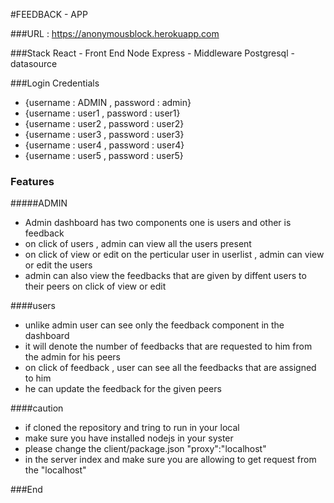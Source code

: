 #FEEDBACK - APP

###URL  :  https://anonymousblock.herokuapp.com

###Stack
React - Front End
Node Express - Middleware
Postgresql - datasource

###Login Credentials 
- {username : ADMIN , password : admin}
- {username : user1 , password : user1}
- {username : user2 , password : user2}
- {username : user3 , password : user3}
- {username : user4 , password : user4}
- {username : user5 , password : user5}

### Features

#####ADMIN

- Admin dashboard has two components one is users and other is feedback
- on click of users , admin can view all the users present 
- on click of view or edit on the perticular user in userlist , admin can view or edit the users
- admin can also view the feedbacks that are given by diffent users to their peers on click of view or edit 

####users

- unlike admin user can see only the feedback component in the dashboard
- it will denote the number of feedbacks that are requested to him from the admin for his peers
- on click of feedback , user can see all the feedbacks that are assigned to him
- he can update the feedback for the given peers


####caution

- if cloned the repository and tring to run in your local
- make sure you have installed nodejs in your syster
- please change the client/package.json "proxy":"localhost"
- in the server index and make sure you are allowing to get request from the "localhost"

###End
